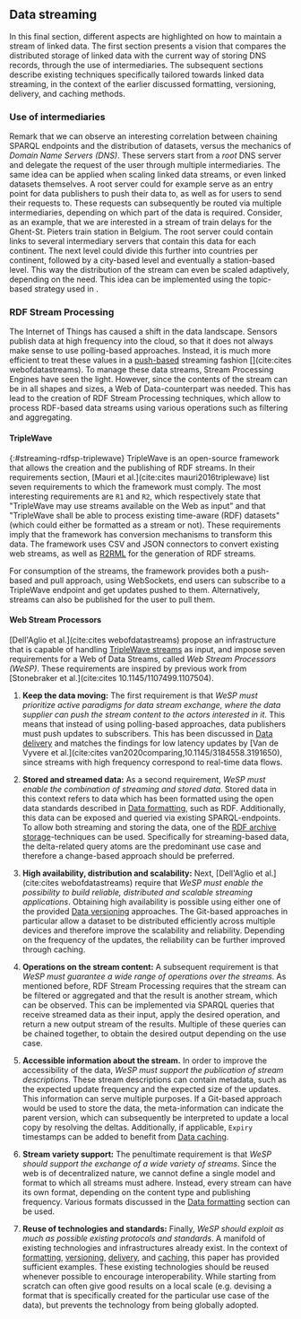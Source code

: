 ## Data streaming
In this final section, different aspects are highlighted on how to maintain a stream of linked data. The first section presents a vision that compares the distributed storage of linked data with the current way of storing DNS records, through the use of intermediaries. The subsequent sections describe existing techniques specifically tailored towards linked data streaming, in the context of the earlier discussed formatting, versioning, delivery, and caching methods.

### Use of intermediaries
Remark that we can observe an interesting correlation between chaining SPARQL endpoints and the distribution of datasets, versus the mechanics of *Domain Name Servers (DNS)*. These servers start from a *root* DNS server and delegate the request of the user through multiple intermediaries. The same idea can be applied when scaling linked data streams, or even linked datasets themselves. A root server could for example serve as an entry point for data publishers to push their data to, as well as for users to send their requests to. These requests can subsequently be routed via multiple intermediaries, depending on which part of the data is required. Consider, as an example, that we are interested in a stream of train delays for the Ghent-St. Pieters train station in Belgium. The root server could contain links to several intermediary servers that contain this data for each continent. The next level could divide this further into countries per continent, followed by a city-based level and eventually a station-based level. This way the distribution of the stream can even be scaled adaptively, depending on the need. This idea can be implemented using the topic-based strategy used in [](#delivery-websub).

### RDF Stream Processing
The Internet of Things has caused a shift in the data landscape. Sensors publish data at high frequency into the cloud, so that it does not always make sense to use polling-based approaches. Instead, it is much more efficient to treat these values in a [push-based](#delivery) streaming fashion [](cite:cites webofdatastreams). To manage these data streams, Stream Processing Engines have seen the light. However, since the contents of the stream can be in all shapes and sizes, a Web of Data-counterpart was needed. This has lead to the creation of RDF Stream Processing techniques, which allow to process RDF-based data streams using various operations such as filtering and aggregating.

#### TripleWave
{:#streaming-rdfsp-triplewave}
TripleWave is an open-source framework that allows the creation and the publishing of RDF streams. In their requirements section, [Mauri et al.](cite:cites mauri2016triplewave) list seven requirements to which the framework must comply. The most interesting requirements are `R1` and `R2`, which respectively state that "TripleWave may use streams available on the Web as input" and that "TripleWave shall be able to process existing time-aware (RDF) datasets" (which could either be formatted as a stream or not). These requirements imply that the framework has conversion mechanisms to transform this data. The framework uses CSV and JSON connectors to convert existing web streams, as well as [R2RML](#formatting-decoupling) for the generation of RDF streams.

For consumption of the streams, the framework provides both a push-based and pull approach, using WebSockets, end users can subscribe to a TripleWave endpoint and get updates pushed to them. Alternatively, streams can also be published for the user to pull them.

#### Web Stream Processors
[Dell'Aglio et al.](cite:cites webofdatastreams) propose an infrastructure that is capable of handling [TripleWave streams](#streaming-rdfsp-triplewave) as input, and impose seven requirements for a Web of Data Streams, called *Web Stream Processors (WeSP)*. These requirements are inspired by previous work from [Stonebraker et al.](cite:cites 10.1145/1107499.1107504).

1. **Keep the data moving:**
The first requirement is that *WeSP must prioritize active paradigms for data stream exchange, where the data supplier can push the stream content to the actors interested in it*. This means that instead of using polling-based approaches, data publishers must push updates to subscribers. This has been discussed in [Data delivery](#delivery) and matches the findings for low latency updates by [Van de Vyvere et al.](cite:cites van2020comparing,10.1145/3184558.3191650), since streams with high frequency correspond to real-time data flows.

2. **Stored and streamed data:**
As a second requirement, *WeSP must enable the combination of streaming and stored data*. Stored data in this context refers to data which has been formatted using the open data standards described in [Data formatting](#formatting), such as RDF. Additionally, this data can be exposed and queried via existing SPARQL-endpoints. To allow both streaming and storing the data, one of the [RDF archive storage](#versioning-rdfarchives-storage)-techniques can be used. Specifically for streaming-based data, the delta-related query atoms are the predominant use case and therefore a change-based approach should be preferred.

3. **High availability, distribution and scalability:**
Next, [Dell'Aglio et al.](cite:cites webofdatastreams) require that *WeSP must enable the possibility to build reliable, distributed and scalable streaming applications*. Obtaining high availability is possible using either one of the provided [Data versioning](#versioning) approaches. The Git-based approaches in particular allow a dataset to be distributed efficiently across multiple devices and therefore improve the scalability and reliability. Depending on the frequency of the updates, the reliability can be further improved through caching.

4. **Operations on the stream content:**
A subsequent requirement is that *WeSP must guarantee a wide range of operations over the streams*. As mentioned before, RDF Stream Processing requires that the stream can be filtered or aggregated and that the result is another stream, which can be observed. This can be implemented via SPARQL queries that receive streamed data as their input, apply the desired operation, and return a new output stream of the results. Multiple of these queries can be chained together, to obtain the desired output depending on the use case.

5. **Accessible information about the stream.**
In order to improve the accessibility of the data, *WeSP must support the publication of stream descriptions*. These stream descriptions can contain metadata, such as the expected update frequency and the expected size of the updates. This information can serve multiple purposes. If a Git-based approach would be used to store the data, the meta-information can indicate the parent version, which can subsequently be interpreted to update a local copy by resolving the deltas. Additionally, if applicable, `Expiry` timestamps can be added to benefit from [Data caching](#caching).

6. **Stream variety support:**
The penultimate requirement is that *WeSP should support the exchange of a wide variety of streams*. Since the web is of decentralized nature, we cannot define a single model and format to which all streams must adhere. Instead, every stream can have its own format, depending on the content type and publishing frequency. Various formats discussed in the [Data formatting](#formatting) section can be used.

7. **Reuse of technologies and standards:**
Finally, *WeSP should exploit as much as possible existing protocols and standards*. A manifold of existing technologies and infrastructures already exist. In the context of [formatting](#formatting), [versioning](#versioning), [delivery](#delivery), and [caching](#caching), this paper has provided sufficient examples. These existing technologies should be reused whenever possible to encourage interoperability. While starting from scratch can often give good results on a local scale (e.g. devising a format that is specifically created for the particular use case of the data), but prevents the technology from being globally adopted.
